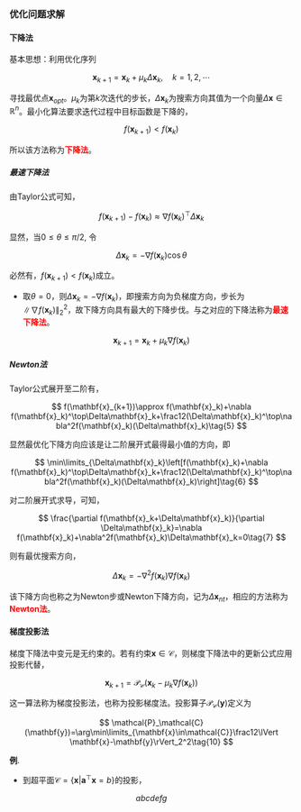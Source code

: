 ### 优化问题求解

#### 下降法

基本思想：利用优化序列

$$
\mathbf{x}_{k+1}=\mathbf{x}_k+\mu_k\Delta\mathbf{x}_k,\quad k=1,2,\cdots\tag{1}
$$

寻找最优点$\mathbf{x}_{opt}$。$\mu_k$为第$k$次迭代的步长，$\Delta\mathbf{x}_k$为搜索方向其值为一个向量$\Delta\mathbf{x}\in\mathbb{R}^n$。最小化算法要求迭代过程中目标函数是下降的，

$$
f(\mathbf{x}_{k+1})<f(\mathbf{x}_k)
$$

所以该方法称为<font color='red'>**下降法**</font>。


##### 最速下降法

由Taylor公式可知，

$$
f(\mathbf{x}_{k+1})- f(\mathbf{x}_k)\approx\nabla f(\mathbf{x}_k)^\top\Delta\mathbf{x}_k\tag{2}
$$

显然，当$0\le\theta\le \pi/2$, 令

$$
\Delta\mathbf{x}_k=-\nabla f(\mathbf{x}_k)\cos\theta\tag{3}
$$

必然有，$f(\mathbf{x}_{k+1})<f(\mathbf{x}_k)$成立。

- 取$\theta=0$，则$\Delta\mathbf{x}_k=-\nabla f(\mathbf{x}_k)$，即搜索方向为负梯度方向，步长为$\lVert \nabla f(\mathbf{x}_k)\rVert_2^2$，故下降方向具有最大的下降步伐。与之对应的下降法称为<font color='red'>**最速下降法**</font>。

$$
\mathbf{x}_{k+1}=\mathbf{x}_k+\mu_k\nabla f(\mathbf{x}_k)\tag{4}
$$

##### Newton法

Taylor公式展开至二阶有，

$$
f(\mathbf{x}_{k+1})\approx f(\mathbf{x}_k)+\nabla f(\mathbf{x}_k)^\top\Delta\mathbf{x}_k+\frac12(\Delta\mathbf{x}_k)^\top\nabla^2f(\mathbf{x}_k)(\Delta\mathbf{x}_k)\tag{5}
$$

显然最优化下降方向应该是让二阶展开式最得最小值的方向，即

$$
\min\limits_{\Delta\mathbf{x}_k}\left[f(\mathbf{x}_k)+\nabla f(\mathbf{x}_k)^\top\Delta\mathbf{x}_k+\frac12(\Delta\mathbf{x}_k)^\top\nabla^2f(\mathbf{x}_k)(\Delta\mathbf{x}_k)\right]\tag{6}
$$

对二阶展开式求导，可知，

$$
\frac{\partial f(\mathbf{x}_k+\Delta\mathbf{x}_k)}{\partial \Delta\mathbf{x}_k}=\nabla f(\mathbf{x}_k)+\nabla^2f(\mathbf{x}_k)\Delta\mathbf{x}_k=0\tag{7}
$$

则有最优搜索方向，

$$
\Delta\mathbf{x}_k=-\nabla^2f(\mathbf{x}_k)\nabla f(\mathbf{x}_k)\tag{8}
$$

该下降方向也称之为Newton步或Newton下降方向，记为$\Delta\mathbf{x}_{nt}$，相应的方法称为<font color='red'>**Newton法**</font>。

#### 梯度投影法

梯度下降法中变元是无约束的。若有约束$\mathbf{x}\in\mathcal{C}$，则梯度下降法中的更新公式应用投影代替，

$$
\mathbf{x}_{k+1}=\mathcal{P}_\mathcal{C}(\mathbf{x}_k-\mu_k\nabla f(\mathbf{x}_k))\tag{9}
$$

这一算法称为梯度投影法，也称为投影梯度法。投影算子$\mathcal{P}_\mathcal{C}(\mathbf{y})$定义为

$$
\mathcal{P}_\mathcal{C}(\mathbf{y})=\arg\min\limits_{\mathbf{x}\in\mathcal{C}}\frac12\lVert \mathbf{x}-\mathbf{y}\rVert_2^2\tag{10}
$$

**例**. 

- 到超平面$\mathcal{C}=\{\mathbf{x}|\mathbf{a}^\top\mathbf{x}=b\}$的投影，

$$
abcdefg
$$